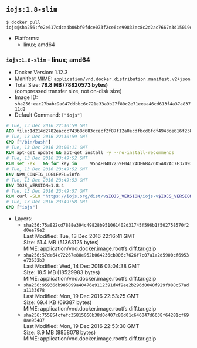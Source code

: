 ## `iojs:1.8-slim`

```console
$ docker pull iojs@sha256:fe2e617cdca4b06bf0fdce073f2ce6ce99833ec8c2d2ac7667e3d15019dfcd75
```

-	Platforms:
	-	linux; amd64

### `iojs:1.8-slim` - linux; amd64

-	Docker Version: 1.12.3
-	Manifest MIME: `application/vnd.docker.distribution.manifest.v2+json`
-	Total Size: **78.8 MB (78820573 bytes)**  
	(compressed transfer size, not on-disk size)
-	Image ID: `sha256:eac27babc9a047ddbbc6c721e33a9b27f80c2e71eeaa46cd613f4a37a83711d2`
-	Default Command: `["iojs"]`

```dockerfile
# Tue, 13 Dec 2016 22:10:59 GMT
ADD file:1d214d2782eaccc743b8d683ccecf2f87f12a0ecdfbcd6fdf4943ce616f23870 in / 
# Tue, 13 Dec 2016 22:10:59 GMT
CMD ["/bin/bash"]
# Tue, 13 Dec 2016 23:00:11 GMT
RUN apt-get update && apt-get install -y --no-install-recommends 		ca-certificates 		curl 		wget 	&& rm -rf /var/lib/apt/lists/*
# Tue, 13 Dec 2016 23:49:52 GMT
RUN set -ex   && for key in     9554F04D7259F04124DE6B476D5A82AC7E37093B     94AE36675C464D64BAFA68DD7434390BDBE9B9C5     0034A06D9D9B0064CE8ADF6BF1747F4AD2306D93     FD3A5288F042B6850C66B31F09FE44734EB7990E     71DCFD284A79C3B38668286BC97EC7A07EDE3FC1     DD8F2338BAE7501E3DD5AC78C273792F7D83545D   ; do     gpg --keyserver ha.pool.sks-keyservers.net --recv-keys "$key"   ; done
# Tue, 13 Dec 2016 23:49:52 GMT
ENV NPM_CONFIG_LOGLEVEL=info
# Tue, 13 Dec 2016 23:49:53 GMT
ENV IOJS_VERSION=1.8.4
# Tue, 13 Dec 2016 23:49:57 GMT
RUN curl -SLO "https://iojs.org/dist/v$IOJS_VERSION/iojs-v$IOJS_VERSION-linux-x64.tar.gz"   && curl -SLO "https://iojs.org/dist/v$IOJS_VERSION/SHASUMS256.txt.asc"   && gpg --verify SHASUMS256.txt.asc   && grep " iojs-v$IOJS_VERSION-linux-x64.tar.gz\$" SHASUMS256.txt.asc | sha256sum -c -   && tar -xzf "iojs-v$IOJS_VERSION-linux-x64.tar.gz" -C /usr/local --strip-components=1   && rm "iojs-v$IOJS_VERSION-linux-x64.tar.gz" SHASUMS256.txt.asc
# Tue, 13 Dec 2016 23:49:58 GMT
CMD ["iojs"]
```

-	Layers:
	-	`sha256:75a822cd7888e394c49828b951061402d31745f596b1f502758570f2d0ee79e2`  
		Last Modified: Tue, 13 Dec 2016 22:16:41 GMT  
		Size: 51.4 MB (51363125 bytes)  
		MIME: application/vnd.docker.image.rootfs.diff.tar.gzip
	-	`sha256:57de64c72267e88e952b064236cb906c7626f7c07a1a2d5900cf6953e72632b3`  
		Last Modified: Wed, 14 Dec 2016 03:04:38 GMT  
		Size: 18.5 MB (18529983 bytes)  
		MIME: application/vnd.docker.image.rootfs.diff.tar.gzip
	-	`sha256:95936db985099a40476e9112391d4f9ee2b296d0040f929f988c57ada1133678`  
		Last Modified: Mon, 19 Dec 2016 22:53:25 GMT  
		Size: 69.4 KB (69387 bytes)  
		MIME: application/vnd.docker.image.rootfs.diff.tar.gzip
	-	`sha256:755854cfefc35815050b38d0d407c80d01c646047d6638f64281cf698ae95487`  
		Last Modified: Mon, 19 Dec 2016 22:53:30 GMT  
		Size: 8.9 MB (8858078 bytes)  
		MIME: application/vnd.docker.image.rootfs.diff.tar.gzip

